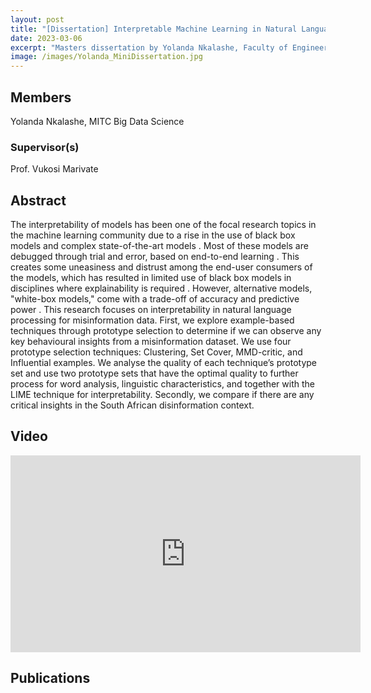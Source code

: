 ```yaml
---
layout: post
title: "[Dissertation] Interpretable Machine Learning in Natural Language Processing for Misinformation data"
date: 2023-03-06
excerpt: "Masters dissertation by Yolanda Nkalashe, Faculty of Engineering, Built Environment and Information Technology University of Pretoria, Pretoria"
image: /images/Yolanda_MiniDissertation.jpg
---
```

## Members

Yolanda Nkalashe, MITC Big Data Science

### Supervisor(s)

Prof. Vukosi Marivate

## Abstract

The interpretability of models has been one of the focal research topics in the machine learning community due to a rise in the use of black box models and complex state-of-the-art models . Most of these models are debugged through trial and error, based on end-to-end learning . This creates some uneasiness and distrust among the end-user consumers of the models, which has resulted in limited use of black box models in disciplines where explainability is required . However, alternative models, "white-box models," come with a trade-off of accuracy and predictive power . This research focuses on interpretability in natural language processing for misinformation data. First, we explore example-based techniques through prototype selection to determine if we can observe any key behavioural insights from a misinformation dataset. We use four prototype selection techniques: Clustering, Set Cover, MMD-critic, and Influential examples. We analyse the quality of each technique’s prototype set and use two prototype sets that have the optimal quality to further process for word analysis, linguistic characteristics, and together with the LIME technique for interpretability. Secondly, we compare if there are any critical insights in the South African disinformation context.

## Video

<iframe width="560" height="315" src="https://www.youtube.com/watch?v=GO3k72h9i0Q" title="YouTube video player" frameborder="0" allow="accelerometer; autoplay; clipboard-write; encrypted-media; gyroscope; picture-in-picture; web-share" allowfullscreen></iframe>

## Publications
